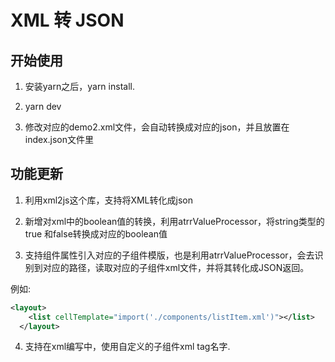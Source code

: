 # XML 转 JSON

## 开始使用

1. 安装yarn之后，yarn install.

2. yarn dev

3. 修改对应的demo2.xml文件，会自动转换成对应的json，并且放置在index.json文件里


## 功能更新

1. 利用xml2js这个库，支持将XML转化成json

2. 新增对xml中的boolean值的转换，利用atrrValueProcessor，将string类型的true 和false转换成对应的boolean值

3. 支持组件属性引入对应的子组件模版，也是利用atrrValueProcessor，会去识别到对应的路径，读取对应的子组件xml文件，并将其转化成JSON返回。

例如:

```xml
<layout>
    <list cellTemplate="import('./components/listItem.xml')"></list>
  </layout>
```

4. 支持在xml编写中，使用自定义的子组件xml tag名字.